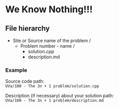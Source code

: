 # We Know Nothing!!!

## File hierarchy

* Site or Source name of the problem /
  * Problem number - name /
    * solution.cpp
    * description.md

### Example

Source code path:  
`UVa/100 - The 3n + 1 problem/solution.cpp`

Description (if necessary) about your solution path:  
`UVa/100 - The 3n + 1 problem/description.md`
